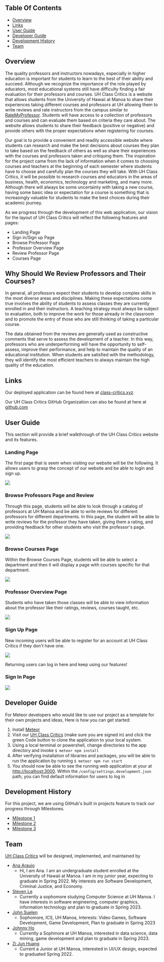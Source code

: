 ## Table Of Contents

* [Overview](#overview)
* [Links](#links)
* [User Guide](#user-guide)
* [Developer Guide](#developer-guide)
* [Development History](#development-history)
* [Team](#team)

## Overview

The quality professors and instructors nowadays, especially in higher education is important for students to learn to the best of their ability and succeed. Although we recognize the importance of the role played by educators, most educational systems still have difficulty finding a fair evaluation for their professors and courses. UH Class Critics is a website that allows students from the University of Hawaii at Manoa to share their experiences taking different courses and professors at UH allowing them to write reviews and rate instructors from the campus similar to [RateMyProfessor](https://www.ratemyprofessors.com/). Students will have access to a collection of professors and courses and can evaluate them based on criteria they care about. The website allows students to share their feedback (positive or negative) and provide others with the proper expectations when registering for courses.

Our goal is to provide a convenient and readily accessible website where students can research and make the best decisions about courses they plan to take based on the feedback of others as well as share their experiences with the courses and professors taken and critiquing them. The inspiration for the project came from the lack of information when it comes to choosing courses and teachers at the beginning of each semester where students have to choose and carefully plan the courses they will take. With UH Class Critics, it will be possible to research courses and educators in the areas of business, health, economics, technology and marketing, and many more. Although there will always be some uncertainty with taking a new course, having some basic idea or expectation for a course is something that is increasingly valuable for students to make the best choices during their academic journey.

As we progress through the development of this web application, our vision for the layout of UH Class Critics will reflect the following features and pages:

- Landing Page
- Sign in/Sign up Page
- Browse Professor Page
- Professor Overview Page
- Review Professor Page
- Courses Page

## Why Should We Review Professors and Their Courses?

In general, all professors expect their students to develop complex skills in the most diverse areas and disciplines. Making these expectations come true involves the ability of students to assess classes they are currently enrolled in and their instructors. A teaching strategy must always be subject to evaluation, both to improve the work for those already in the classroom and to promote the entry of those who are still thinking of taking a particular course. 

The data obtained from the reviews are generally used as constructive comments that serve to assess the development of a teacher. In this way, professors who are underperforming will have the opportunity to self-assess, improve their performance, and help to maintain the quality of an educational institution. When students are satisfied with the methodology, they will identify the most efficient teachers to always maintain the high quality of the education.

## Links

Our deployed application can be found here at [class-critics.xyz](https://class-critics.xyz/)

Our UH Class Critics GitHub Organization can also be found at here at [github.com](https://github.com/uh-class-critics)

## User Guide

This section will provide a brief walkthrough of the UH Class Critics website and its features.


### Landing Page

The first page that is seem when visiting our website will be the following. It allows users to grasp the concept of our website and be able to login and sign up.

<img src="images/landing-mockup.png">

### Browse Professors Page and Review

Through this page, students will be able to look through a catalog of professors at UH Manoa and be able to write reviews for different professors for different departments. In this page, the student will be able to write reviews for the professor they have taken, giving them a rating, and providing feedback for other students who visit the professor's page.

<img src="images/listprofessor.png">

### Browse Courses Page

Within the Browse Courses Page, students will be able to select a department and then it will display a page with courses specific for that department.

<img src="images/browse-courses.png">

### Professor Overview Page

Students who have taken those classes will be able to view information about the professor like their ratings, reviews, courses taught, etc. 

<img src="images/professor-overview-mockup.png">


### Sign Up Page

New incoming users will be able to register for an account at UH Class Critics if they don't have one.

<img src="images/signup-mockup.png"/>

Returning users can log in here and keep using our features!

### Sign In Page

<img src="images/signin-mockup.png"/>

## Developer Guide

For Meteor developers who would like to use our project as a template for their own projects and ideas, Here is how you can get started:

1. Install [Meteor](https://www.meteor.com/install)
2. Visit our [UH Class Critics](https://github.com/uh-class-critics/uh-class-critics) (make sure you are signed in) and click the green Code button to clone the application to your local system.
3. Using a local terminal or powershell, change directories to the app directory and invoke ```$ meteor npm install```
4. After verifying installation of libraries and packages, you will be able to run the application by running ```$ meteor npm run start```
5. You should now be able to see the running web application at your at [http://localhost:3000](http://localhost:3000). Within the ```/config/settings.development.json``` path, you can find default information for users to log in

## Development History

For this project, we are using GitHub's built in projects feature to track our progress through Milestones.

* [Milestone 1](https://github.com/uh-class-critics/uh-class-critics/projects/1)
* [Milestone 2](https://github.com/uh-class-critics/uh-class-critics/projects/3)
* [Milestone 3](https://github.com/uh-class-critics/uh-class-critics/projects/4)

## Team

[UH Class Critics](https://github.com/uh-class-critics/uh-class-critics) will be designed, implemented, and maintained by 
- [Ana Araujo](https://acatarinaoaraujo.github.io/)
  - Hi, I am Ana. I am an undergraduate student enrolled at the University of Hawaii at Manoa. I am in my junior year, expecting to graduate in Spring 2022. My interests are Software Development, Criminal Justice, and Economy.
- [Steven Le](https://sle417.github.io/)
  - Currently a sophomore studying Computer Science at UH Manoa. I have interests in software engineering, computer graphics, information technology and plan to graduate in Spring 2023. 
- [John Suelen](https://johnsuelen.github.io/)
  - Sophomore, ICS, UH Manoa, Interests: Video Games, Software Development, Game Development, Plan to graduate in Spring 2023
- [Johnny Ho](https://johnny-ho1.github.io/)
  - Currently a Sophmore at UH Manoa, interested in data science, data mining, game development and plan to graduate in Spring 2023.
- [Zi Jun Huang](https://zijunhuang-1.github.io/)
  - Current a Junior at UH Manoa, interested in UI/UX design, expected to graduated Spring 2022.
